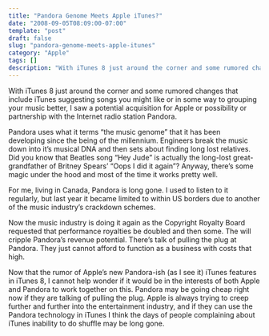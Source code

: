 ```yaml
---
title: "Pandora Genome Meets Apple iTunes?"
date: "2008-09-05T08:09:00-07:00"
template: "post"
draft: false
slug: "pandora-genome-meets-apple-itunes"
category: "Apple"
tags: []
description: "With iTunes 8 just around the corner and some rumored changes that include iTunes suggesting songs you might like or in some way to grouping your music better,"
---
```

With iTunes 8 just around the corner and some rumored changes that include iTunes suggesting songs you might like or in some way to grouping your music better, I saw a potential acquisition for Apple or possibility or partnership with the Internet radio station Pandora.<a href="https://4.bp.blogspot.com/_PQOgjfAsIN4/SMFJ8_4hdHI/AAAAAAAAAGI/1s0A8U2JxJg/s1600-h/pandora_itunes.png" onblur="try {parent.deselectBloggerImageGracefully();} catch(e) {}" rel="nofollow">

<img alt="" border="0" id="BLOGGER_PHOTO_ID_5242552753525453938" src="https://4.bp.blogspot.com/_PQOgjfAsIN4/SMFJ8_4hdHI/AAAAAAAAAGI/1s0A8U2JxJg/s400/pandora_itunes.png" style="float:right; margin:0 0 10px 10px;cursor:pointer; cursor:hand;"/>

</a>

Pandora uses what it terms “the music genome” that it has been developing since the being of the millennium. Engineers break the music down into it’s musical DNA and then sets about finding long lost relatives. Did you know that Beatles song “Hey Jude” is actually the long-lost great-grandfather of Britney Spears’ “Oops I did it again”? Anyway, there’s some magic under the hood and most of the time it works pretty well.

For me, living in Canada, Pandora is long gone. I used to listen to it regularly, but last year it became limited to within US borders due to another of the music industry’s crackdown schemes.

Now the music industry is doing it again as the Copyright Royalty Board requested that performance royalties be doubled and then some. The will cripple Pandora’s revenue potential. There’s talk of pulling the plug at Pandora. They just cannot afford to function as a business with costs that high.

Now that the rumor of Apple’s new Pandora-ish (as I see it) iTunes features in iTunes 8, I cannot help wonder if it would be in the interests of both Apple and Pandora to work together on this. Pandora may be going cheap right now if they are talking of pulling the plug. Apple is always trying to creep further and further into the entertainment industry, and if they can use the Pandora technology in iTunes I think the days of people complaining about iTunes inability to do shuffle may be long gone.

